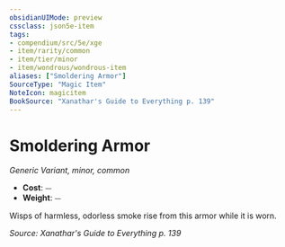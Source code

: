 ```yaml
---
obsidianUIMode: preview
cssclass: json5e-item
tags:
- compendium/src/5e/xge
- item/rarity/common
- item/tier/minor
- item/wondrous/wondrous-item
aliases: ["Smoldering Armor"]
SourceType: "Magic Item"
NoteIcon: magicitem
BookSource: "Xanathar's Guide to Everything p. 139"
---
```

# Smoldering Armor
*Generic Variant, minor, common*  

- **Cost**: ⏤
- **Weight**: ⏤

Wisps of harmless, odorless smoke rise from this armor while it is worn.

*Source: Xanathar's Guide to Everything p. 139*